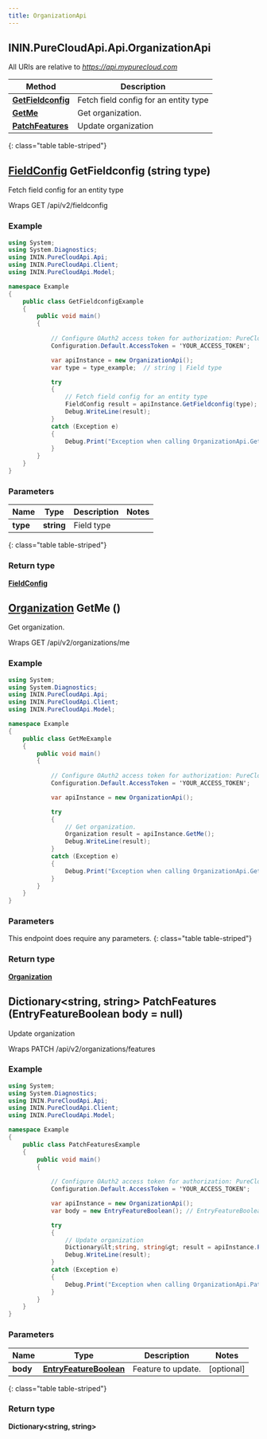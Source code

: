 ```yaml
---
title: OrganizationApi
---
```

## ININ.PureCloudApi.Api.OrganizationApi

All URIs are relative to *https://api.mypurecloud.com*

| Method | Description |
| ------------- | ------------- |
| [**GetFieldconfig**](OrganizationApi.html#getfieldconfig) | Fetch field config for an entity type |
| [**GetMe**](OrganizationApi.html#getme) | Get organization. |
| [**PatchFeatures**](OrganizationApi.html#patchfeatures) | Update organization |
{: class="table table-striped"}

<a name="getfieldconfig"></a>

## [**FieldConfig**](FieldConfig.html) GetFieldconfig (string type)

Fetch field config for an entity type



Wraps GET /api/v2/fieldconfig 

### Example
~~~csharp
using System;
using System.Diagnostics;
using ININ.PureCloudApi.Api;
using ININ.PureCloudApi.Client;
using ININ.PureCloudApi.Model;

namespace Example
{
    public class GetFieldconfigExample
    {
        public void main()
        {
            
            // Configure OAuth2 access token for authorization: PureCloud Auth
            Configuration.Default.AccessToken = 'YOUR_ACCESS_TOKEN';

            var apiInstance = new OrganizationApi();
            var type = type_example;  // string | Field type

            try
            {
                // Fetch field config for an entity type
                FieldConfig result = apiInstance.GetFieldconfig(type);
                Debug.WriteLine(result);
            }
            catch (Exception e)
            {
                Debug.Print("Exception when calling OrganizationApi.GetFieldconfig: " + e.Message );
            }
        }
    }
}
~~~

### Parameters


|Name | Type | Description  | Notes |
|------------- | ------------- | ------------- | -------------|
| **type** | **string**| Field type |  |
{: class="table table-striped"}

### Return type

[**FieldConfig**](FieldConfig.html)

<a name="getme"></a>

## [**Organization**](Organization.html) GetMe ()

Get organization.



Wraps GET /api/v2/organizations/me 

### Example
~~~csharp
using System;
using System.Diagnostics;
using ININ.PureCloudApi.Api;
using ININ.PureCloudApi.Client;
using ININ.PureCloudApi.Model;

namespace Example
{
    public class GetMeExample
    {
        public void main()
        {
            
            // Configure OAuth2 access token for authorization: PureCloud Auth
            Configuration.Default.AccessToken = 'YOUR_ACCESS_TOKEN';

            var apiInstance = new OrganizationApi();

            try
            {
                // Get organization.
                Organization result = apiInstance.GetMe();
                Debug.WriteLine(result);
            }
            catch (Exception e)
            {
                Debug.Print("Exception when calling OrganizationApi.GetMe: " + e.Message );
            }
        }
    }
}
~~~

### Parameters
This endpoint does require any parameters.
{: class="table table-striped"}

### Return type

[**Organization**](Organization.html)

<a name="patchfeatures"></a>

## **Dictionary&lt;string, string&gt;** PatchFeatures (EntryFeatureBoolean body = null)

Update organization



Wraps PATCH /api/v2/organizations/features 

### Example
~~~csharp
using System;
using System.Diagnostics;
using ININ.PureCloudApi.Api;
using ININ.PureCloudApi.Client;
using ININ.PureCloudApi.Model;

namespace Example
{
    public class PatchFeaturesExample
    {
        public void main()
        {
            
            // Configure OAuth2 access token for authorization: PureCloud Auth
            Configuration.Default.AccessToken = 'YOUR_ACCESS_TOKEN';

            var apiInstance = new OrganizationApi();
            var body = new EntryFeatureBoolean(); // EntryFeatureBoolean | Feature to update. (optional) 

            try
            {
                // Update organization
                Dictionary&lt;string, string&gt; result = apiInstance.PatchFeatures(body);
                Debug.WriteLine(result);
            }
            catch (Exception e)
            {
                Debug.Print("Exception when calling OrganizationApi.PatchFeatures: " + e.Message );
            }
        }
    }
}
~~~

### Parameters


|Name | Type | Description  | Notes |
|------------- | ------------- | ------------- | -------------|
| **body** | [**EntryFeatureBoolean**](EntryFeatureBoolean.html)| Feature to update. | [optional]  |
{: class="table table-striped"}

### Return type

**Dictionary<string, string>**

